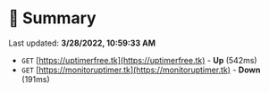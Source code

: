 # 📖 Summary
Last updated: **3/28/2022, 10:59:33 AM**

- `GET` [https://uptimerfree.tk](https://uptimerfree.tk) - **Up** (542ms)
- `GET` [https://monitoruptimer.tk](https://monitoruptimer.tk) - **Down** (191ms)
